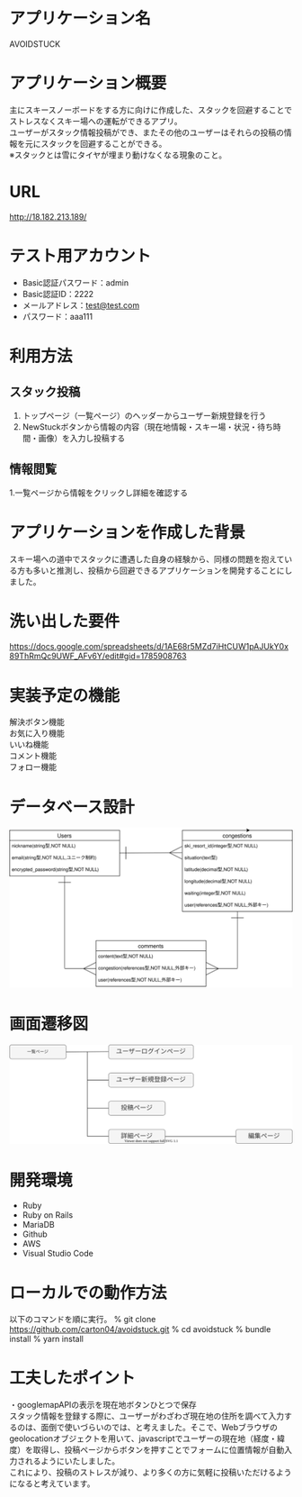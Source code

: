 # アプリケーション名
AVOIDSTUCK

# アプリケーション概要
主にスキースノーボードをする方に向けに作成した、スタックを回避することでストレスなくスキー場への運転ができるアプリ。  
ユーザーがスタック情報投稿ができ、またその他のユーザーはそれらの投稿の情報を元にスタックを回避することができる。  
※スタックとは雪にタイヤが埋まり動けなくなる現象のこと。
# URL
http://18.182.213.189/

# テスト用アカウント
- Basic認証パスワード：admin  
- Basic認証ID：2222  
- メールアドレス：test@test.com
- パスワード：aaa111

# 利用方法
## スタック投稿
1. トップページ（一覧ページ）のヘッダーからユーザー新規登録を行う  
2. NewStuckボタンから情報の内容（現在地情報・スキー場・状況・待ち時間・画像）を入力し投稿する
## 情報閲覧
1.一覧ページから情報をクリックし詳細を確認する

# アプリケーションを作成した背景
スキー場への道中でスタックに遭遇した自身の経験から、同様の問題を抱えている方も多いと推測し、投稿から回避できるアプリケーションを開発することにしました。

# 洗い出した要件
https://docs.google.com/spreadsheets/d/1AE68r5MZd7iHtCUW1pAJUkY0x89ThRmQc9UWF_AFv6Y/edit#gid=1785908763

# 実装予定の機能
解決ボタン機能  
お気に入り機能  
いいね機能  
コメント機能  
フォロー機能  
# データベース設計
![](er.drawio.svg)

# 画面遷移図
![](画面遷移図.drawio.svg)

# 開発環境
- Ruby
- Ruby on Rails
- MariaDB
- Github
- AWS
- Visual Studio Code

# ローカルでの動作方法
以下のコマンドを順に実行。
% git clone https://github.com/carton04/avoidstuck.git
% cd avoidstuck
% bundle install
% yarn install

# 工夫したポイント
・googlemapAPIの表示を現在地ボタンひとつで保存  
スタック情報を登録する際に、ユーザーがわざわざ現在地の住所を調べて入力するのは、面倒で使いづらいのでは、と考えました。そこで、Webブラウザのgeolocationオブジェクトを用いて、javascriptでユーザーの現在地（経度・緯度）を取得し、投稿ページからボタンを押すことでフォームに位置情報が自動入力されるようにいたしました。  
これにより、投稿のストレスが減り、より多くの方に気軽に投稿いただけるようになると考えています。
